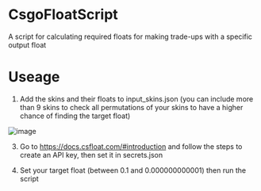 # CsgoFloatScript
A script for calculating required floats for making trade-ups with a specific output float

# Useage
1. Add the skins and their floats to input_skins.json (you can include more than 9 skins to check all permutations of your skins to have a higher chance of finding the target float)
   
![image](https://github.com/Lulne/CsgoFloatScript/assets/98662866/02fc4d72-665d-4438-85eb-3ab03aad003f)

3. Go to https://docs.csfloat.com/#introduction and follow the steps to create an API key, then set it in secrets.json

4. Set your target float (between 0.1 and 0.000000000001) then run the script
